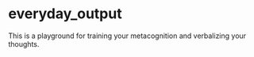 # everyday_output
This is a playground for training your metacognition and verbalizing your thoughts.
